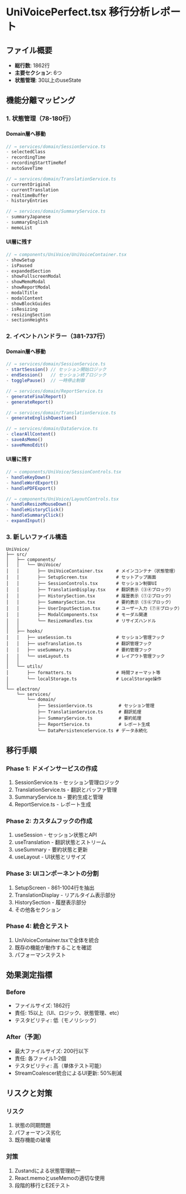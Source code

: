 # UniVoicePerfect.tsx 移行分析レポート

## ファイル概要
- **総行数**: 1862行
- **主要セクション**: 6つ
- **状態管理**: 30以上のuseState

## 機能分離マッピング

### 1. 状態管理（78-180行）

#### Domain層へ移動
```typescript
// → services/domain/SessionService.ts
- selectedClass
- recordingTime
- recordingStartTimeRef
- autoSaveTime

// → services/domain/TranslationService.ts  
- currentOriginal
- currentTranslation
- realtimeBuffer
- historyEntries

// → services/domain/SummaryService.ts
- summaryJapanese
- summaryEnglish
- memoList
```

#### UI層に残す
```typescript
// → components/UniVoice/UniVoiceContainer.tsx
- showSetup
- isPaused
- expandedSection
- showFullscreenModal
- showMemoModal
- showReportModal
- modalTitle
- modalContent
- showBlockGuides
- isResizing
- resizingSection
- sectionHeights
```

### 2. イベントハンドラー（381-737行）

#### Domain層へ移動
```typescript
// → services/domain/SessionService.ts
- startSession() // セッション開始ロジック
- endSession()   // セッション終了ロジック
- togglePause()  // 一時停止制御

// → services/domain/ReportService.ts
- generateFinalReport()
- generateReport()

// → services/domain/TranslationService.ts
- generateEnglishQuestion()

// → services/domain/DataService.ts
- clearAllContent()
- saveAsMemo()
- saveMemoEdit()
```

#### UI層に残す
```typescript
// → components/UniVoice/SessionControls.tsx
- handleKeyDown()
- handleWordExport()
- handlePDFExport()

// → components/UniVoice/LayoutControls.tsx
- handleResizeMouseDown()
- handleHistoryClick()
- handleSummaryClick()
- expandInput()
```

### 3. 新しいファイル構造

```
UniVoice/
├── src/
│   ├── components/
│   │   └── UniVoice/
│   │       ├── UniVoiceContainer.tsx     # メインコンテナ（状態管理）
│   │       ├── SetupScreen.tsx           # セットアップ画面
│   │       ├── SessionControls.tsx       # セッション制御UI
│   │       ├── TranslationDisplay.tsx    # 翻訳表示（③④ブロック）
│   │       ├── HistorySection.tsx        # 履歴表示（①②ブロック）
│   │       ├── SummarySection.tsx        # 要約表示（⑤⑥ブロック）
│   │       ├── UserInputSection.tsx      # ユーザー入力（⑦⑧ブロック）
│   │       ├── ModalComponents.tsx       # モーダル関連
│   │       └── ResizeHandles.tsx         # リサイズハンドル
│   │
│   ├── hooks/
│   │   ├── useSession.ts                 # セッション管理フック
│   │   ├── useTranslation.ts             # 翻訳管理フック
│   │   ├── useSummary.ts                 # 要約管理フック
│   │   └── useLayout.ts                  # レイアウト管理フック
│   │
│   └── utils/
│       ├── formatters.ts                 # 時間フォーマット等
│       └── localStorage.ts               # LocalStorage操作
│
└── electron/
    └── services/
        └── domain/
            ├── SessionService.ts          # セッション管理
            ├── TranslationService.ts      # 翻訳処理
            ├── SummaryService.ts          # 要約処理
            ├── ReportService.ts           # レポート生成
            └── DataPersistenceService.ts # データ永続化
```

## 移行手順

### Phase 1: ドメインサービスの作成
1. SessionService.ts - セッション管理ロジック
2. TranslationService.ts - 翻訳とバッファ管理
3. SummaryService.ts - 要約生成と管理
4. ReportService.ts - レポート生成

### Phase 2: カスタムフックの作成
1. useSession - セッション状態とAPI
2. useTranslation - 翻訳状態とストリーム
3. useSummary - 要約状態と更新
4. useLayout - UI状態とリサイズ

### Phase 3: UIコンポーネントの分割
1. SetupScreen - 861-1004行を抽出
2. TranslationDisplay - リアルタイム表示部分
3. HistorySection - 履歴表示部分
4. その他各セクション

### Phase 4: 統合とテスト
1. UniVoiceContainer.tsxで全体を統合
2. 既存の機能が動作することを確認
3. パフォーマンステスト

## 効果測定指標

### Before
- ファイルサイズ: 1862行
- 責任: 15以上（UI、ロジック、状態管理、etc）
- テスタビリティ: 低（モノリシック）

### After（予測）
- 最大ファイルサイズ: 200行以下
- 責任: 各ファイル1-2個
- テスタビリティ: 高（単体テスト可能）
- StreamCoalescer統合によるUI更新: 50%削減

## リスクと対策

### リスク
1. 状態の同期問題
2. パフォーマンス劣化
3. 既存機能の破壊

### 対策
1. Zustandによる状態管理統一
2. React.memoとuseMemoの適切な使用
3. 段階的移行とE2Eテスト